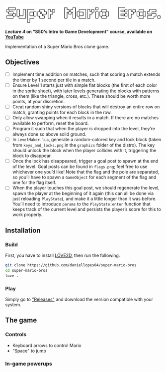 ![Super Mario Bros](https://github.com/daniellopes04/super-mario-bros/blob/main/graphics/super-mario-bros-text.png)

***Lecture 4* on "S50's Intro to Game Development" course, available on [YouTube](https://www.youtube.com/playlist?list=PLWKjhJtqVAbluXJKKbCIb4xd7fcRkpzoz)**
 
Implementation of a Super Mario Bros clone game.

<!---
![Match-3](https://github.com/daniellopes04/match3/blob/main/graphics/screen1.png)
-->

## Objectives

- [ ] Implement time addition on matches, such that scoring a match extends the timer by 1 second per tile in a match.
- [ ] Ensure Level 1 starts just with simple flat blocks (the first of each color in the sprite sheet), with later levels generating the blocks with patterns on them (like the triangle, cross, etc.). These should be worth more points, at your discretion.
- [ ] Creat random shiny versions of blocks that will destroy an entire row on match, granting points for each block in the row.
- [ ] Only allow swapping when it results in a match. If there are no matches available to perform, reset the board.
- [ ] Program it such that when the player is dropped into the level, they’re always done so above solid ground.
- [ ] In ```LevelMaker.lua```, generate a random-colored key and lock block (taken from ```keys_and_locks.png``` in the ```graphics``` folder of the distro). The key should unlock the block when the player collides with it, triggering the block to disappear.
- [ ] Once the lock has disappeared, trigger a goal post to spawn at the end of the level. Goal posts can be found in ```flags.png```; feel free to use whichever one you’d like! Note that the flag and the pole are separated, so you’ll have to spawn a ```GameObject``` for each segment of the flag and one for the flag itself.
- [ ] When the player touches this goal post, we should regenerate the level, spawn the player at the beginning of it again (this can all be done via just reloading ```PlayState```), and make it a little longer than it was before. You’ll need to introduce ```params``` to the ```PlayState:enter``` function that keeps track of the current level and persists the player’s score for this to work properly.

## Installation

### Build

First, you have to install [LÖVE2D](https://love2d.org/), then run the following.

```bash
git clone https://github.com/daniellopes04/super-mario-bros
cd super-mario-bros
love .
```

### Play

Simply go to ["Releases"](https://github.com/daniellopes04/super-mario-bros/releases) and download the version compatible with your system.

## The game

### Controls

* Keyboard arrows to control Mario
* "Space" to jump

### In-game powerups
